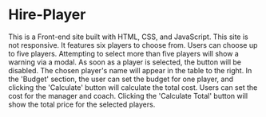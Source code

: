 # Hire-Player

This is a Front-end site built with HTML, CSS, and JavaScript.
This site is not responsive.
It features six players to choose from. Users can choose up to five players. Attempting to select more than five players will show a warning via a modal.
As soon as a player is selected, the button will be disabled. The chosen player's name will appear in the table to the right.
In the 'Budget' section, the user can set the budget for one player, and clicking the 'Calculate' button will calculate the total cost.
Users can set the cost for the manager and coach. Clicking the 'Calculate Total' button will show the total price for the selected players.
